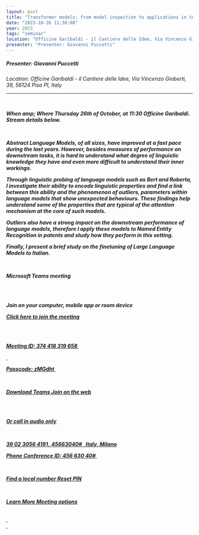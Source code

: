 ```yaml
---
layout: post
title: "Transformer models: from model inspection to applications in technical documentation"
date: "2023-10-26 11:30:00"
year: 2023
tags: "seminar"
location: "Officine Garibaldi - il Cantiere delle Idee, Via Vincenzo Gioberti, 39, 56124 Pisa PI, Italy"
presenter: "Presenter: Giovanni Puccetti"
---
```

<h5>Presenter: Giovanni Puccetti</h5>
<em>Location: Officine Garibaldi - il Cantiere delle Idee, Via Vincenzo Gioberti, 39, 56124 Pisa PI, Italy<em>
<br>
<hr>
<span><p><p> <p><p><strong>When amp; Where <strong><span>Thursday 26th of October, at 11:30  Officine Garibaldi. Stream details below.<span><p><p> <p><p><strong>Abstract <strong><span>Language Models, of all sizes, have improved at a fast pace during the last years. However, besides measures of performance on downstream tasks, it is hard to understand what degree of linguistic knowledge they have and even more difficult to understand their inner workings.<span><p><p>Through linguistic probing of language models such as Bert and Roberta, I investigate their ability to encode linguistic properties and find a link between this ability and the phenomenon of outliers, parameters within language models that show unexpected behaviours. These findings help understand some of the properties that are typical of the attention mechanism at the core of such models.<p><p>Outliers also have a strong impact on the downstream performance of language models, therefore I apply these models to Named Entity Recognition in patents and study how they perform in this setting.<p><p>Finally, I present a brief study on the finetuning of Large Language Models to Italian.<p><p><p><br><p>Microsoft Teams meeting<p><br><br><b><p><strong>Join on your computer, mobile app or room device<strong><p><b><p><a hrefhttps:teams.microsoft.comlmeetupjoin193a9a85abed0d8544a8bc86e6f8f42e599d40thread.tacv21698044242903context7b22Tid223a22c7456b31a22047f5be52473828670aa1222c22Oid223a22729b4d16056746a8a742d2ae1bf09a4a227d><u>Click here to join the meeting<u><a><p><br><br><p>Meeting ID: 374 418 319 658 <p><p> <p><p>Passcode: zMGdht <p><br><p><a hrefhttps:www.microsoft.comenusmicrosoftteamsdownloadapp><u>Download Teams<u><a>  <a hrefhttps:www.microsoft.commicrosoftteamsjoinameeting><u>Join on the web<u><a><p><br><br><p><strong>Or call in audio only<strong><p><br><p><a><u>39 02 3056 4191,,45663040#<u><a>   Italy, Milano<p><p>Phone Conference ID: 456 630 40# <p><br><p><a hrefhttps:dialin.teams.microsoft.come80d62af367c4976959661ef054e4984id45663040><u>Find a local number<u><a>  <a hrefhttps:dialin.teams.microsoft.comusppstnconferencing><u>Reset PIN<u><a><p><br><p><a hrefhttps:aka.msJoinTeamsMeeting><u>Learn More<u><a>  <a hrefhttps:teams.microsoft.commeetingOptionsorganizerId729b4d16056746a8a742d2ae1bf09a4atenantIdc7456b31a22047f5be52473828670aa1threadId199a85abed0d8544a8bc86e6f8f42e599dthread.tacv2messageId1698044242903languageenUS><u>Meeting options<u><a><p><br> <br> <br><p><br><p>
                
